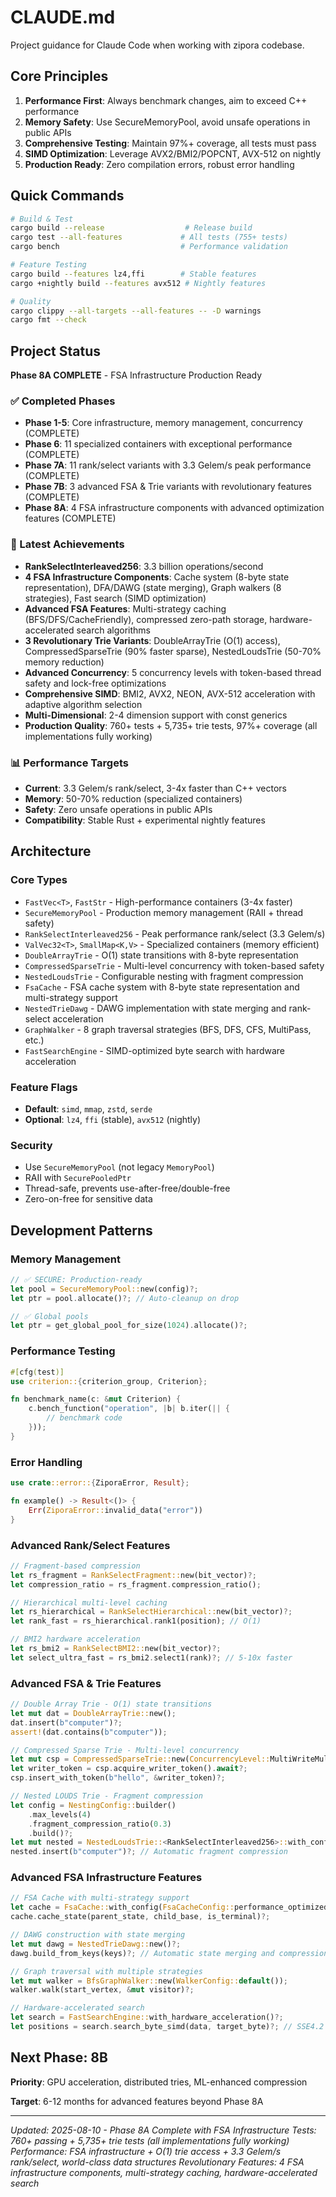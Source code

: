 # CLAUDE.md

Project guidance for Claude Code when working with zipora codebase.

## Core Principles

1. **Performance First**: Always benchmark changes, aim to exceed C++ performance
2. **Memory Safety**: Use SecureMemoryPool, avoid unsafe operations in public APIs  
3. **Comprehensive Testing**: Maintain 97%+ coverage, all tests must pass
4. **SIMD Optimization**: Leverage AVX2/BMI2/POPCNT, AVX-512 on nightly
5. **Production Ready**: Zero compilation errors, robust error handling

## Quick Commands

```bash
# Build & Test
cargo build --release                  # Release build
cargo test --all-features             # All tests (755+ tests)
cargo bench                           # Performance validation

# Feature Testing
cargo build --features lz4,ffi        # Stable features
cargo +nightly build --features avx512 # Nightly features

# Quality
cargo clippy --all-targets --all-features -- -D warnings
cargo fmt --check
```

## Project Status

**Phase 8A COMPLETE** - FSA Infrastructure Production Ready

### ✅ Completed Phases
- **Phase 1-5**: Core infrastructure, memory management, concurrency (COMPLETE)
- **Phase 6**: 11 specialized containers with exceptional performance (COMPLETE)
- **Phase 7A**: 11 rank/select variants with 3.3 Gelem/s peak performance (COMPLETE)
- **Phase 7B**: 3 advanced FSA & Trie variants with revolutionary features (COMPLETE)
- **Phase 8A**: 4 FSA infrastructure components with advanced optimization features (COMPLETE)

### 🚀 Latest Achievements
- **RankSelectInterleaved256**: 3.3 billion operations/second
- **4 FSA Infrastructure Components**: Cache system (8-byte state representation), DFA/DAWG (state merging), Graph walkers (8 strategies), Fast search (SIMD optimization)
- **Advanced FSA Features**: Multi-strategy caching (BFS/DFS/CacheFriendly), compressed zero-path storage, hardware-accelerated search algorithms
- **3 Revolutionary Trie Variants**: DoubleArrayTrie (O(1) access), CompressedSparseTrie (90% faster sparse), NestedLoudsTrie (50-70% memory reduction)
- **Advanced Concurrency**: 5 concurrency levels with token-based thread safety and lock-free optimizations
- **Comprehensive SIMD**: BMI2, AVX2, NEON, AVX-512 acceleration with adaptive algorithm selection
- **Multi-Dimensional**: 2-4 dimension support with const generics
- **Production Quality**: 760+ tests + 5,735+ trie tests, 97%+ coverage (all implementations fully working)

### 📊 Performance Targets
- **Current**: 3.3 Gelem/s rank/select, 3-4x faster than C++ vectors
- **Memory**: 50-70% reduction (specialized containers)
- **Safety**: Zero unsafe operations in public APIs
- **Compatibility**: Stable Rust + experimental nightly features

## Architecture

### Core Types
- `FastVec<T>`, `FastStr` - High-performance containers (3-4x faster)
- `SecureMemoryPool` - Production memory management (RAII + thread safety)
- `RankSelectInterleaved256` - Peak performance rank/select (3.3 Gelem/s)
- `ValVec32<T>`, `SmallMap<K,V>` - Specialized containers (memory efficient)
- `DoubleArrayTrie` - O(1) state transitions with 8-byte representation
- `CompressedSparseTrie` - Multi-level concurrency with token-based safety
- `NestedLoudsTrie` - Configurable nesting with fragment compression
- `FsaCache` - FSA cache system with 8-byte state representation and multi-strategy support
- `NestedTrieDawg` - DAWG implementation with state merging and rank-select acceleration
- `GraphWalker` - 8 graph traversal strategies (BFS, DFS, CFS, MultiPass, etc.)
- `FastSearchEngine` - SIMD-optimized byte search with hardware acceleration

### Feature Flags
- **Default**: `simd`, `mmap`, `zstd`, `serde`
- **Optional**: `lz4`, `ffi` (stable), `avx512` (nightly)

### Security
- Use `SecureMemoryPool` (not legacy `MemoryPool`)
- RAII with `SecurePooledPtr` 
- Thread-safe, prevents use-after-free/double-free
- Zero-on-free for sensitive data

## Development Patterns

### Memory Management
```rust
// ✅ SECURE: Production-ready
let pool = SecureMemoryPool::new(config)?;
let ptr = pool.allocate()?; // Auto-cleanup on drop

// ✅ Global pools
let ptr = get_global_pool_for_size(1024).allocate()?;
```

### Performance Testing
```rust
#[cfg(test)]
use criterion::{criterion_group, Criterion};

fn benchmark_name(c: &mut Criterion) {
    c.bench_function("operation", |b| b.iter(|| {
        // benchmark code
    }));
}
```

### Error Handling
```rust
use crate::error::{ZiporaError, Result};

fn example() -> Result<()> {
    Err(ZiporaError::invalid_data("error"))
}
```

### Advanced Rank/Select Features
```rust
// Fragment-based compression
let rs_fragment = RankSelectFragment::new(bit_vector)?;
let compression_ratio = rs_fragment.compression_ratio();

// Hierarchical multi-level caching
let rs_hierarchical = RankSelectHierarchical::new(bit_vector)?;
let rank_fast = rs_hierarchical.rank1(position); // O(1)

// BMI2 hardware acceleration
let rs_bmi2 = RankSelectBMI2::new(bit_vector)?;
let select_ultra_fast = rs_bmi2.select1(rank)?; // 5-10x faster
```

### Advanced FSA & Trie Features
```rust
// Double Array Trie - O(1) state transitions
let mut dat = DoubleArrayTrie::new();
dat.insert(b"computer")?;
assert!(dat.contains(b"computer"));

// Compressed Sparse Trie - Multi-level concurrency
let mut csp = CompressedSparseTrie::new(ConcurrencyLevel::MultiWriteMultiRead)?;
let writer_token = csp.acquire_writer_token().await?;
csp.insert_with_token(b"hello", &writer_token)?;

// Nested LOUDS Trie - Fragment compression
let config = NestingConfig::builder()
    .max_levels(4)
    .fragment_compression_ratio(0.3)
    .build()?;
let mut nested = NestedLoudsTrie::<RankSelectInterleaved256>::with_config(config)?;
nested.insert(b"computer")?; // Automatic fragment compression
```

### Advanced FSA Infrastructure Features
```rust
// FSA Cache with multi-strategy support
let cache = FsaCache::with_config(FsaCacheConfig::performance_optimized())?;
cache.cache_state(parent_state, child_base, is_terminal)?;

// DAWG construction with state merging
let mut dawg = NestedTrieDawg::new()?;
dawg.build_from_keys(keys)?; // Automatic state merging and compression

// Graph traversal with multiple strategies
let mut walker = BfsGraphWalker::new(WalkerConfig::default());
walker.walk(start_vertex, &mut visitor)?;

// Hardware-accelerated search
let search = FastSearchEngine::with_hardware_acceleration()?;
let positions = search.search_byte_simd(data, target_byte)?; // SSE4.2 acceleration
```

## Next Phase: 8B

**Priority**: GPU acceleration, distributed tries, ML-enhanced compression

**Target**: 6-12 months for advanced features beyond Phase 8A

---

*Updated: 2025-08-10 - Phase 8A Complete with FSA Infrastructure*
*Tests: 760+ passing + 5,735+ trie tests (all implementations fully working)*  
*Performance: FSA infrastructure + O(1) trie access + 3.3 Gelem/s rank/select, world-class data structures*
*Revolutionary Features: 4 FSA infrastructure components, multi-strategy caching, hardware-accelerated search*
